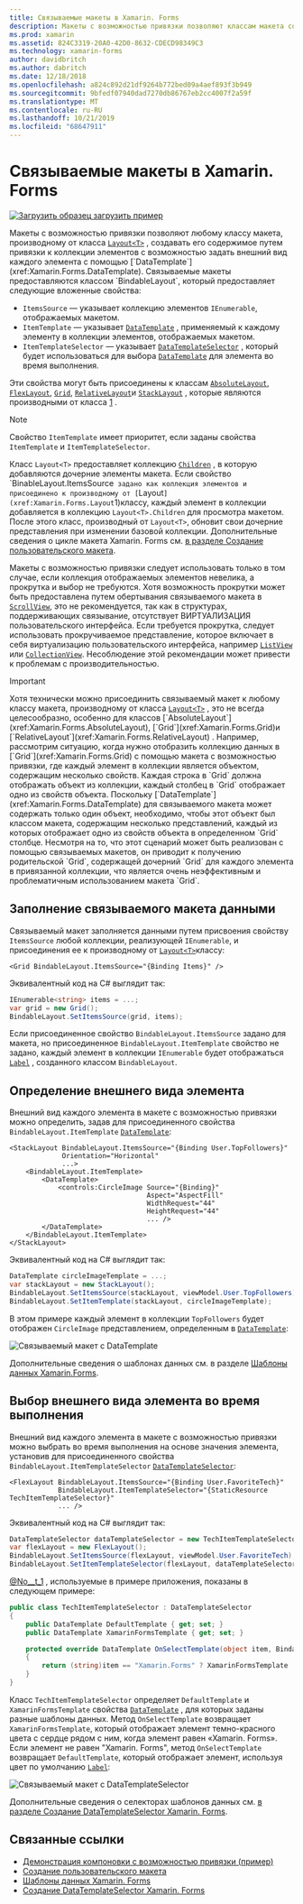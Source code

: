 ```yaml
---
title: Связываемые макеты в Xamarin. Forms
description: Макеты с возможностью привязки позволяют классам макета создавать свое содержимое путем привязки к коллекции элементов с параметром для установки внешнего вида каждого элемента с помощью DataTemplate.
ms.prod: xamarin
ms.assetid: 824C3319-20A0-42D0-8632-CDECD98349C3
ms.technology: xamarin-forms
author: davidbritch
ms.author: dabritch
ms.date: 12/18/2018
ms.openlocfilehash: a824c892d21df9264b772bed09a4aef893f3b949
ms.sourcegitcommit: 9bfedf07940dad7270db86767eb2cc4007f2a59f
ms.translationtype: MT
ms.contentlocale: ru-RU
ms.lasthandoff: 10/21/2019
ms.locfileid: "68647911"
---
```

# <a name="bindable-layouts-in-xamarinforms"></a>Связываемые макеты в Xamarin. Forms

[![Загрузить образец](~/media/shared/download.png) загрузить пример](https://docs.microsoft.com/samples/xamarin/xamarin-forms-samples/userinterface-bindablelayouts)

Макеты с возможностью привязки позволяют любому классу макета, производному от класса [`Layout<T>`](xref:Xamarin.Forms.Layout`1) , создавать его содержимое путем привязки к коллекции элементов с возможностью задать внешний вид каждого элемента с помощью [`DataTemplate`](xref:Xamarin.Forms.DataTemplate). Связываемые макеты предоставляются классом `BindableLayout`, который предоставляет следующие вложенные свойства:

- `ItemsSource` — указывает коллекцию элементов `IEnumerable`, отображаемых макетом.
- `ItemTemplate` — указывает [`DataTemplate`](xref:Xamarin.Forms.DataTemplate) , применяемый к каждому элементу в коллекции элементов, отображаемых макетом.
- `ItemTemplateSelector` — указывает [`DataTemplateSelector`](xref:Xamarin.Forms.DataTemplateSelector) , который будет использоваться для выбора [`DataTemplate`](xref:Xamarin.Forms.DataTemplate) для элемента во время выполнения.

Эти свойства могут быть присоединены к классам [`AbsoluteLayout`](xref:Xamarin.Forms.AbsoluteLayout), [`FlexLayout`](xref:Xamarin.Forms.FlexLayout), [`Grid`](xref:Xamarin.Forms.Grid), [`RelativeLayout`](xref:Xamarin.Forms.RelativeLayout)и [`StackLayout`](xref:Xamarin.Forms.StackLayout) , которые являются производными от класса [1](xref:Xamarin.Forms.Layout`1) .

> [!NOTE]
> Свойство `ItemTemplate` имеет приоритет, если заданы свойства `ItemTemplate` и `ItemTemplateSelector`.

Класс `Layout<T>` предоставляет коллекцию [`Children`](xref:Xamarin.Forms.Layout`1.Children) , в которую добавляются дочерние элементы макета. Если свойство `BinableLayout.ItemsSource` задано как коллекция элементов и присоединено к производному от [`Layout<T>`](xref:Xamarin.Forms.Layout`1)классу, каждый элемент в коллекции добавляется в коллекцию `Layout<T>.Children` для просмотра макетом. После этого класс, производный от `Layout<T>`, обновит свои дочерние представления при изменении базовой коллекции. Дополнительные сведения о цикле макета Xamarin. Forms см. [в разделе Создание пользовательского макета](~/xamarin-forms/user-interface/layouts/custom.md).

Макеты с возможностью привязки следует использовать только в том случае, если коллекция отображаемых элементов невелика, а прокрутка и выбор не требуются. Хотя возможность прокрутки может быть предоставлена путем обертывания связываемого макета в [`ScrollView`](xref:Xamarin.Forms.ScrollView), это не рекомендуется, так как в структурах, поддерживающих связывание, отсутствует ВИРТУАЛИЗАЦИЯ пользовательского интерфейса. Если требуется прокрутка, следует использовать прокручиваемое представление, которое включает в себя виртуализацию пользовательского интерфейса, например [`ListView`](xref:Xamarin.Forms.ListView) или [`CollectionView`](xref:Xamarin.Forms.CollectionView). Несоблюдение этой рекомендации может привести к проблемам с производительностью.

> [!IMPORTANT]
>Хотя технически можно присоединить связываемый макет к любому классу макета, производному от класса [`Layout<T>`](xref:Xamarin.Forms.Layout`1) , это не всегда целесообразно, особенно для классов [`AbsoluteLayout`](xref:Xamarin.Forms.AbsoluteLayout), [`Grid`](xref:Xamarin.Forms.Grid)и [`RelativeLayout`](xref:Xamarin.Forms.RelativeLayout) . Например, рассмотрим ситуацию, когда нужно отобразить коллекцию данных в [`Grid`](xref:Xamarin.Forms.Grid) с помощью макета с возможностью привязки, где каждый элемент в коллекции является объектом, содержащим несколько свойств. Каждая строка в `Grid` должна отображать объект из коллекции, каждый столбец в `Grid` отображает одно из свойств объекта. Поскольку [`DataTemplate`](xref:Xamarin.Forms.DataTemplate) для связываемого макета может содержать только один объект, необходимо, чтобы этот объект был классом макета, содержащим несколько представлений, каждый из которых отображает одно из свойств объекта в определенном `Grid` столбце. Несмотря на то, что этот сценарий может быть реализован с помощью связываемых макетов, он приводит к получению родительской `Grid`, содержащей дочерний `Grid` для каждого элемента в привязанной коллекции, что является очень неэффективным и проблематичным использованием макета `Grid`.

## <a name="populating-a-bindable-layout-with-data"></a>Заполнение связываемого макета данными

Связываемый макет заполняется данными путем присвоения свойству `ItemsSource` любой коллекции, реализующей `IEnumerable`, и присоединения ее к производному от [`Layout<T>`](xref:Xamarin.Forms.Layout`1)классу:

```xaml
<Grid BindableLayout.ItemsSource="{Binding Items}" />
```

Эквивалентный код на C# выглядит так:

```csharp
IEnumerable<string> items = ...;
var grid = new Grid();
BindableLayout.SetItemsSource(grid, items);
```

Если присоединенное свойство `BindableLayout.ItemsSource` задано для макета, но присоединенное `BindableLayout.ItemTemplate` свойство не задано, каждый элемент в коллекции `IEnumerable` будет отображаться [`Label`](xref:Xamarin.Forms.Label) , созданного классом `BindableLayout`.

## <a name="defining-item-appearance"></a>Определение внешнего вида элемента

Внешний вид каждого элемента в макете с возможностью привязки можно определить, задав для присоединенного свойства `BindableLayout.ItemTemplate` [`DataTemplate`](xref:Xamarin.Forms.DataTemplate):

```xaml
<StackLayout BindableLayout.ItemsSource="{Binding User.TopFollowers}"
             Orientation="Horizontal"
             ...>
    <BindableLayout.ItemTemplate>
        <DataTemplate>
            <controls:CircleImage Source="{Binding}"
                                  Aspect="AspectFill"
                                  WidthRequest="44"
                                  HeightRequest="44"
                                  ... />
        </DataTemplate>
    </BindableLayout.ItemTemplate>
</StackLayout>
```

Эквивалентный код на C# выглядит так:

```csharp
DataTemplate circleImageTemplate = ...;
var stackLayout = new StackLayout();
BindableLayout.SetItemsSource(stackLayout, viewModel.User.TopFollowers);
BindableLayout.SetItemTemplate(stackLayout, circleImageTemplate);
```

В этом примере каждый элемент в коллекции `TopFollowers` будет отображен `CircleImage` представлением, определенным в [`DataTemplate`](xref:Xamarin.Forms.DataTemplate):

![Связываемый макет с DataTemplate](bindable-layouts-images/top-followers.png "Связываемый макет с шаблоном данных")

Дополнительные сведения о шаблонах данных см. в разделе [Шаблоны данных Xamarin.Forms](~/xamarin-forms/app-fundamentals/templates/data-templates/index.md).

## <a name="choosing-item-appearance-at-runtime"></a>Выбор внешнего вида элемента во время выполнения

Внешний вид каждого элемента в макете с возможностью привязки можно выбрать во время выполнения на основе значения элемента, установив для присоединенного свойства `BindableLayout.ItemTemplateSelector` [`DataTemplateSelector`](xref:Xamarin.Forms.DataTemplateSelector):

```xaml
<FlexLayout BindableLayout.ItemsSource="{Binding User.FavoriteTech}"
            BindableLayout.ItemTemplateSelector="{StaticResource TechItemTemplateSelector}"
            ... />
```

Эквивалентный код на C# выглядит так:

```csharp
DataTemplateSelector dataTemplateSelector = new TechItemTemplateSelector { ... };
var flexLayout = new FlexLayout();
BindableLayout.SetItemsSource(flexLayout, viewModel.User.FavoriteTech);
BindableLayout.SetItemTemplateSelector(flexLayout, dataTemplateSelector);
```

[@No__t_1](xref:Xamarin.Forms.DataTemplateSelector) , используемые в примере приложения, показаны в следующем примере:

```csharp
public class TechItemTemplateSelector : DataTemplateSelector
{
    public DataTemplate DefaultTemplate { get; set; }
    public DataTemplate XamarinFormsTemplate { get; set; }

    protected override DataTemplate OnSelectTemplate(object item, BindableObject container)
    {
        return (string)item == "Xamarin.Forms" ? XamarinFormsTemplate : DefaultTemplate;
    }
}
```

Класс `TechItemTemplateSelector` определяет `DefaultTemplate` и `XamarinFormsTemplate` свойства [`DataTemplate`](xref:Xamarin.Forms.DataTemplate) , для которых заданы разные шаблоны данных. Метод `OnSelectTemplate` возвращает `XamarinFormsTemplate`, который отображает элемент темно-красного цвета с сердце рядом с ним, когда элемент равен «Xamarin. Forms». Если элемент не равен "Xamarin. Forms", метод `OnSelectTemplate` возвращает `DefaultTemplate`, который отображает элемент, используя цвет по умолчанию [`Label`](xref:Xamarin.Forms.Label):

![Связываемый макет с DataTemplateSelector](bindable-layouts-images/favorite-tech.png "Связываемый макет с помощью селектора шаблона данных")

Дополнительные сведения о селекторах шаблонов данных см. [в разделе Создание DataTemplateSelector Xamarin. Forms](~/xamarin-forms/app-fundamentals/templates/data-templates/selector.md).

## <a name="related-links"></a>Связанные ссылки

- [Демонстрация компоновки с возможностью привязки (пример)](https://docs.microsoft.com/samples/xamarin/xamarin-forms-samples/userinterface-bindablelayouts)
- [Создание пользовательского макета](~/xamarin-forms/user-interface/layouts/custom.md)
- [Шаблоны данных Xamarin. Forms](~/xamarin-forms/app-fundamentals/templates/data-templates/index.md)
- [Создание DataTemplateSelector Xamarin. Forms](~/xamarin-forms/app-fundamentals/templates/data-templates/selector.md)
